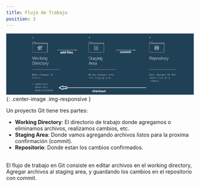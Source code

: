 ```yaml
---
title: Flujo de Trabajo
position: 3
---
```

![Git Logo](/images/git_workflow.png){: .center-image .img-responsive }

Un proyecto Git tiene tres partes:
<ul>
  <li><strong>Working Directory</strong>: El directorio de trabajo donde agregamos o eliminamos archivos, realizamos cambios, etc.</li>
  <li><strong>Staging Area</strong>: Donde vamos agregando archivos listos para la proxima confirmación (commit).</li>
  <li><strong>Repositorio</strong>: Donde estan los cambios confirmados.</li>
</ul>

<br>
El flujo de trabajo en Git consiste en editar archivos en el working directory, Agregar archivos al staging area, y guardando los cambios en el repositorio con commit.




